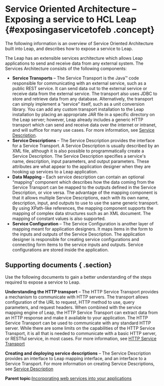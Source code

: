 # Service Oriented Architecture – Exposing a service to HCL Leap {#exposingaservicetofeb .concept}

The following information is an overview of Service Oriented Architecture built into Leap, and describes how to expose a service to Leap.

The Leap has an extensible services architecture which allows Leap applications to send and receive data from any external system. The Services Architecture consists of the following components:

-   **Service Transports** – The Service Transport is the Java™ code responsible for communicating with an external service, such as a public REST service. It can send data out to the external service or receive data from the external service. The transport also uses JDBC to store and retrieve data from any database. Alternatively, the transport can simply implement a “service” itself, such as a unit conversion library. You can add any custom transport installation to the Leap installation by placing an appropriate JAR file in a specific directory on the Leap server; however, Leap already includes a generic HTTP transport which can send and receive data over the internet or intranet, and will suffice for many use cases. For more information, see [Service Description](ref_service_service_description.md).
-   **Service Descriptions** – The Service Description provides the interface for a Service Transport. A Service Description is usually described by an XML file, although it is also possible to programmatically create a Service Description. The Service Description specifies a service's name, description, input parameters, and output parameters. These attributes are what appear to the application designer when they are hooking up services to a Leap application.
-   **Data Mapping** – Each service description can contain an optional “mapping” component which describes how the data coming from the Service Transport can be mapped to the outputs defined in the Service Description, or vice versa. The advantage of the mapping component is that it allows multiple Service Descriptions, each with its own name, description, input, and outputs to use to use the same generic transport. By using XPath-like references, the mapping component supports the mapping of complex data structures such as an XML document. The mapping of constant values is also supported.
-   **Service Configuration** – The Service Configuration is another layer of mapping meant for application designers. It maps items in the form to the inputs and outputs of the Service Description. The application designer is responsible for creating service configurations and connecting form items to the service inputs and outputs. Service configurations are stored inside the application.

## Supporting documents { .section}

Use the following documents to gain a better understanding of the steps required to expose a service to Leap.

**Understanding the HTTP transport** – The HTTP Service Transport provides a mechanism to communicate with HTTP servers. The transport allows configuration of the URL to request, HTTP method to use, query parameters, and request headers. When combined with the service mapping engine of Leap, the HTTP Service Transport can extract data from an HTTP response and make it available to your application. The HTTP Service Transport can be used to communicate with any standard HTTP server. While there are some limits on the capabilities of the HTTP Service Transport, it is all that is needed to communicate with a basic HTTP server, or RESTful service, in most cases. For more information, see [HTTP Service Transport](ref_service_http_service_transport.md)

**Creating and deploying service descriptions** – The Service Description provides an interface to Leap mapping interface, and an interface to a Service Transport. For more information on creating Service Descriptions, see [Service Description](ref_service_service_description.md)

**Parent topic:**[Incorporating web services into your applications](cr_using_apps_as_services_toc.md)

